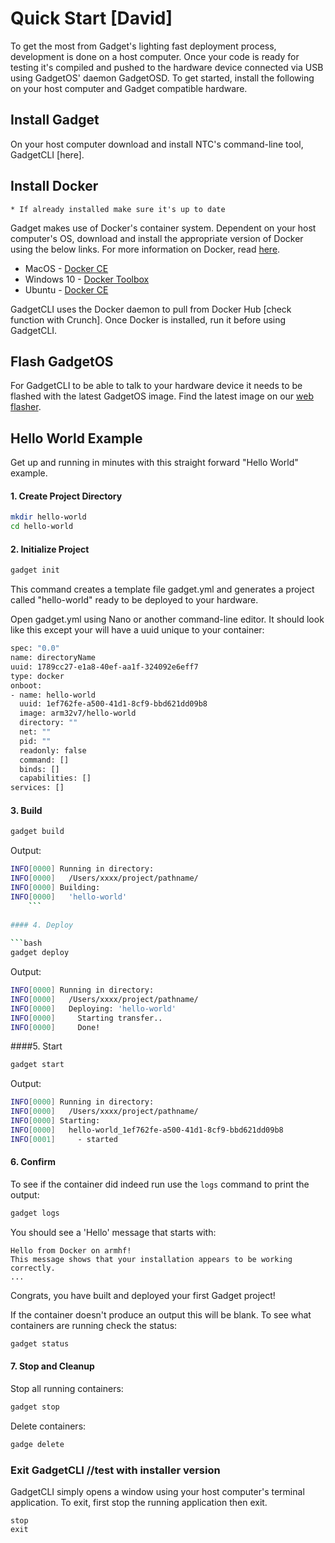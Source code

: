 # Quick Start [David]

To get the most from Gadget's lighting fast deployment process, development is done on a host computer. Once your code is ready for testing it's compiled and pushed to the hardware device connected via USB using GadgetOS' daemon GadgetOSD. To get started, install the following on your host computer and Gadget compatible hardware. 

## Install Gadget

On your host computer download and install NTC's command-line tool, GadgetCLI [here]. 

## Install Docker

	* If already installed make sure it's up to date

Gadget makes use of Docker's container system. Dependent on your host computer's OS, download and install the appropriate version of Docker using the below links. For more information on Docker, read [here](https://www.docker.com/).

* MacOS - [Docker CE](https://store.docker.com/editions/community/docker-ce-desktop-mac?tab=description)
* Windows 10 - [Docker Toolbox](https://www.docker.com/products/docker-toolbox)
* Ubuntu - [Docker CE](https://store.docker.com/editions/community/docker-ce-server-ubuntu?tab=description)

GadgetCLI uses the Docker daemon to pull from Docker Hub [check function with Crunch]. Once Docker is installed, run it before using GadgetCLI.

## Flash GadgetOS 

For GadgetCLI to be able to talk to your hardware device it needs to be flashed with the latest GadgetOS image. Find the latest image on our [web flasher](flash.getchip.com/pro). 

## Hello World Example

Get up and running in minutes with this straight forward "Hello World" example.

#### 1. Create Project Directory

```bash
mkdir hello-world
cd hello-world
```
	
#### 2. Initialize Project

```bash
gadget init
```

This command creates a template file gadget.yml and generates a project called "hello-world" ready to be deployed to your hardware. 

Open gadget.yml using Nano or another command-line editor. It should look like this except your will have a uuid unique to your container:

```bash
spec: "0.0"
name: directoryName
uuid: 1789cc27-e1a8-40ef-aa1f-324092e6eff7
type: docker
onboot:
- name: hello-world
  uuid: 1ef762fe-a500-41d1-8cf9-bbd621dd09b8
  image: arm32v7/hello-world
  directory: ""
  net: ""
  pid: ""
  readonly: false
  command: []
  binds: []
  capabilities: []
services: []
```
	
#### 3. Build
	
```bash
gadget build
```

Output:

```bash
INFO[0000] Running in directory:                        
INFO[0000]   /Users/xxxx/project/pathname/
INFO[0000] Building:                                    
INFO[0000]   'hello-world'
	```
	
#### 4. Deploy
	
```bash
gadget deploy
```

Output:

```bash
INFO[0000] Running in directory:                        
INFO[0000]   /Users/xxxx/project/pathname/ 
INFO[0000]   Deploying: 'hello-world'                   
INFO[0000]     Starting transfer..                      
INFO[0000]     Done!  
```
	
####5. Start
	
```bash
gadget start
```
	
Output:
	
```bash
INFO[0000] Running in directory:                        
INFO[0000]   /Users/xxxx/project/pathname/ 
INFO[0000] Starting:                                    
INFO[0000]   hello-world_1ef762fe-a500-41d1-8cf9-bbd621dd09b8 
INFO[0001]     - started 
```

#### 6. Confirm

To see if the container did indeed run use the `logs` command to print the output:

```bash
gadget logs
```

You should see a 'Hello' message that starts with:

```
Hello from Docker on armhf!
This message shows that your installation appears to be working correctly.
...
```
Congrats, you have built and deployed your first Gadget project!

If the container doesn't produce an output this will be blank. To see what containers are running check the status:

```bash
gadget status
```

#### 7. Stop and Cleanup
	
Stop all running containers:

```bash
gadget stop
```

Delete containers:

```bash
gadge delete
```

### Exit GadgetCLI //test with installer version

GadgetCLI simply opens a window using your host computer's terminal application. To exit, first stop the running application then exit. 

```shell
stop
exit 
```
